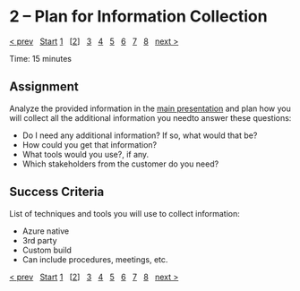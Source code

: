 # 2 – Plan for Information Collection

[&lt; prev][prev] &nbsp; [Start][start] [1][1] &nbsp; \[[2][2]\] &nbsp; [3][3] &nbsp; [4][4] &nbsp; [5][5] &nbsp; [6][6] &nbsp; [7][7] &nbsp; [8][8] &nbsp; [next &gt;][next]

Time: 15 minutes

## Assignment

Analyze the provided information in the [main presentation](../README.md) and plan how you will collect all the additional information you needto answer these questions:

* Do I need any additional information? If so, what would that be?
* How could you get that information?
* What tools would you use?, if any.
* Which stakeholders from the customer do you need?

## Success Criteria

List of techniques and tools you will use to collect information:

* Azure  native
* 3rd party
* Custom build
* Can include procedures, meetings, etc.

[&lt; prev][prev] &nbsp; [Start][start] [1][1] &nbsp; \[[2][2]\] &nbsp; [3][3] &nbsp; [4][4] &nbsp; [5][5] &nbsp; [6][6] &nbsp; [7][7] &nbsp; [8][8] &nbsp; [next &gt;][next]

[prev]: 01.CustomerCase.md
[next]: 03.CostOptimization.md

[start]: ../README.md
[1]: 01.CustomerCase.md
[2]: 02.PlanCollection.md
[3]: 03.CostOptimization.md
[4]: 04.Security.md
[5]: 05.Reliability.md
[6]: 06.Performance.md
[7]: 07.Operations.md
[8]: 08.CreatePlan.md
